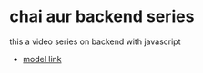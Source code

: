 # chai aur backend series 

this a video series  on backend with javascript 

- [model link](https://app.eraser.io/workspace/YtPqZ1VogxGy1jzIDkzj)